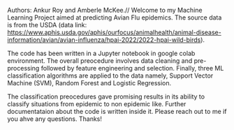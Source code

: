 Authors: Ankur Roy and Amberle McKee.//
Welcome to my Machine Learning Project aimed at predicting Avian Flu epidemics. The source data is from the USDA (data link: https://www.aphis.usda.gov/aphis/ourfocus/animalhealth/animal-disease-information/avian/avian-influenza/hpai-2022/2022-hpai-wild-birds).

The code has been written in a Jupyter notebook in google colab environment. The overall preocedure involves data cleaning and pre-processing followed by feature engineering and selection. Finally, three ML classification algorithms are applied to the data namely, Support Vector Machine (SVM), Random Forest and Logistic Regression.

The classification preocedures gave promising results in its ability to classify situations from epidemic to non epidemic like. Further documentataion about the code is written inside it. Please reach out to me if you ahve any questions. Thanks!
